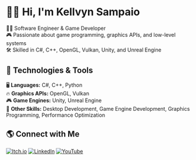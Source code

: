 # 👋🏻 Hi, I'm Kellvyn Sampaio  

👨‍💻 Software Engineer & Game Developer  
🎮 Passionate about game programming, graphics APIs, and low-level systems  
🛠️ Skilled in C#, C++, OpenGL, Vulkan, Unity, and Unreal Engine  

## 🔧 Technologies & Tools  
🖥️ **Languages:** C#, C++, Python  
🔥 **Graphics APIs:** OpenGL, Vulkan  
🎮 **Game Engines:** Unity, Unreal Engine  
🚀 **Other Skills:** Desktop Development, Game Engine Development, Graphics Programming, Performance Optimization  

## 🌎 Connect with Me  
[![Itch.io](https://img.shields.io/badge/Itch.io-FA5C5C?style=for-the-badge&logo=itch.io&logoColor=white)](https://sampaiogamesstudio.itch.io/)  [![LinkedIn](https://img.shields.io/badge/LinkedIn-0077B5?style=for-the-badge&logo=linkedin&logoColor=white)](https://www.linkedin.com/in/kellvyn-sampaio-a394471a7/)  [![YouTube](https://img.shields.io/badge/YouTube-FF0000?style=for-the-badge&logo=youtube&logoColor=white)](https://www.youtube.com/channel/UCrdahfyW1Ufmq_o8IVkbT9A)  
